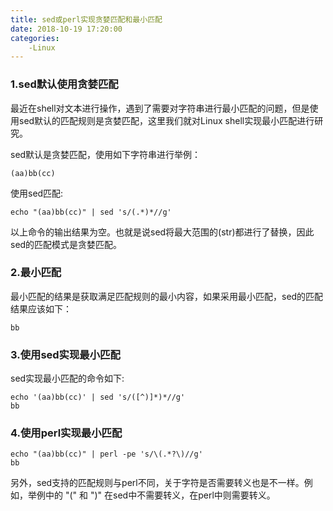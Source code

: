```yaml
---
title: sed或perl实现贪婪匹配和最小匹配
date: 2018-10-19 17:20:00
categories:
	-Linux
---
```

### 1.sed默认使用贪婪匹配

最近在shell对文本进行操作，遇到了需要对字符串进行最小匹配的问题，但是使用sed默认的匹配规则是贪婪匹配，这里我们就对Linux shell实现最小匹配进行研究。

sed默认是贪婪匹配，使用如下字符串进行举例：

```
(aa)bb(cc)
```


使用sed匹配:

```
echo "(aa)bb(cc)" | sed 's/(.*)*//g'

```

以上命令的输出结果为空。也就是说sed将最大范围的(str)都进行了替换，因此sed的匹配模式是贪婪匹配。

### 2.最小匹配

最小匹配的结果是获取满足匹配规则的最小内容，如果采用最小匹配，sed的匹配结果应该如下：

```
bb
```

### 3.使用sed实现最小匹配

sed实现最小匹配的命令如下:

```
echo '(aa)bb(cc)' | sed 's/([^)]*)*//g'
bb
```

### 4.使用perl实现最小匹配

```
echo "(aa)bb(cc)" | perl -pe 's/\(.*?\)//g'
bb
```

另外，sed支持的匹配规则与perl不同，关于字符是否需要转义也是不一样。例如，举例中的 "(" 和 ")" 在sed中不需要转义，在perl中则需要转义。
